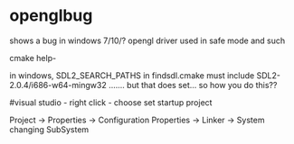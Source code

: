 # openglbug
shows a bug in windows 7/10/? opengl driver used in safe mode and such

cmake help-

in windows,
SDL2_SEARCH_PATHS
in findsdl.cmake
must include
SDL2-2.0.4/i686-w64-mingw32
.......
but that does set... so how you do this??


#visual studio - right click - choose set startup project



Project -> Properties -> Configuration Properties -> Linker -> System
changing SubSystem
